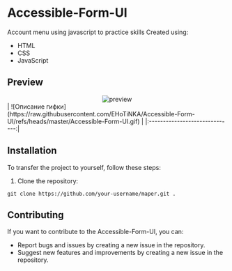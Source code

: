 # Accessible-Form-UI

Account menu using javascript to practice skills
Created using:
- HTML
- CSS
- JavaScript

## Preview

<div style="text-align: center;">
    <img src="" alt="preview">
</div>
| ![Описание гифки](https://raw.githubusercontent.com/EHoTiNKA/Accessible-Form-UI/refs/heads/master/Accessible-Form-UI.gif) |
|:------------------------------:|

## Installation

To transfer the project to yourself, follow these steps:

1. Clone the repository:

```
git clone https://github.com/your-username/maper.git .
```

## Contributing

If you want to contribute to the Accessible-Form-UI, you can:

- Report bugs and issues by creating a new issue in the repository.
- Suggest new features and improvements by creating a new issue in the repository.


